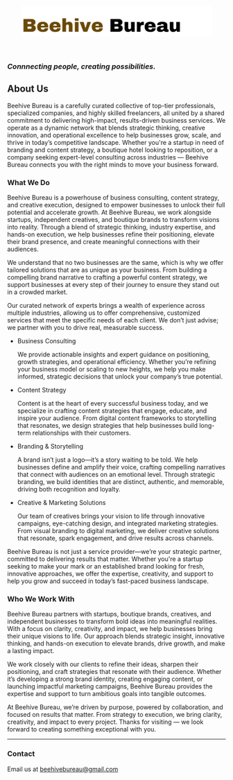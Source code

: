  <header>
    <div class="header-logo-container">
      <img src="BB-Logo-Github.PNG" alt="Beehive Bureau Logo" class="header-logo" />
    </div>
  
  </header>
<h3><em> Connnecting people, creating possibilities. </em><h3></h3>
  

   
  <p></p> <h2>About Us</h2></p>
  <p>Beehive Bureau is a carefully curated collective of top-tier professionals, specialized companies, and highly skilled freelancers, all united by a shared commitment to delivering high-impact, results-driven business services. We operate as a dynamic network that blends strategic thinking, creative innovation, and operational excellence to help businesses grow, scale, and thrive in today’s competitive landscape. Whether you're a startup in need of branding and content strategy, a boutique hotel looking to reposition, or a company seeking expert-level consulting across industries — Beehive Bureau connects you with the right minds to move your business forward.</p>

  

  

  <h3>What We Do</h3>
  <p>Beehive Bureau is a powerhouse of business consulting, content strategy, and creative execution, designed to empower businesses to unlock their full potential and accelerate growth.
At Beehive Bureau, we work alongside startups, independent creatives, and boutique brands to transform visions into reality. Through a blend of strategic thinking, industry expertise, and hands-on execution, we help businesses refine their positioning, elevate their brand presence, and create meaningful connections with their audiences.

We understand that no two businesses are the same, which is why we offer tailored solutions that are as unique as your business. From building a compelling brand narrative to crafting a powerful content strategy, we support businesses at every step of their journey to ensure they stand out in a crowded market.

Our curated network of experts brings a wealth of experience across multiple industries, allowing us to offer comprehensive, customized services that meet the specific needs of each client. We don’t just advise; we partner with you to drive real, measurable success.

<ul> <li>Business Consulting</li>
 <p>We provide actionable insights and expert guidance on positioning, growth strategies, and operational efficiency. Whether you’re refining your business model or scaling to new heights, we help you make informed, strategic decisions that unlock your company’s true potential.</p>

 <li>Content Strategy</li>
 <p>Content is at the heart of every successful business today, and we specialize in crafting content strategies that engage, educate, and inspire your audience. From digital content frameworks to storytelling that resonates, we design strategies that help businesses build long-term relationships with their customers.</p>

<li>Branding & Storytelling</li>
 <p>A brand isn’t just a logo—it’s a story waiting to be told. We help businesses define and amplify their voice, crafting compelling narratives that connect with audiences on an emotional level. Through strategic branding, we build identities that are distinct, authentic, and memorable, driving both recognition and loyalty.</p>

<li>Creative & Marketing Solutions</li>
 <p>Our team of creatives brings your vision to life through innovative campaigns, eye-catching design, and integrated marketing strategies. From visual branding to digital marketing, we deliver creative solutions that resonate, spark engagement, and drive results across channels.</p>
</ul>
Beehive Bureau is not just a service provider—we’re your strategic partner, committed to delivering results that matter. Whether you're a startup seeking to make your mark or an established brand looking for fresh, innovative approaches, we offer the expertise, creativity, and support to help you grow and succeed in today’s fast-paced business landscape.</p>

 
  
  <h3>Who We Work With</h3>
  <p>Beehive Bureau partners with startups, boutique brands, creatives, and independent businesses to transform bold ideas into meaningful realities. With a focus on clarity, creativity, and impact, we help businesses bring their unique visions to life. Our approach blends strategic insight, innovative thinking, and hands-on execution to elevate brands, drive growth, and make a lasting impact.

We work closely with our clients to refine their ideas, sharpen their positioning, and craft strategies that resonate with their audience. Whether it’s developing a strong brand identity, creating engaging content, or launching impactful marketing campaigns, Beehive Bureau provides the expertise and support to turn ambitious goals into tangible outcomes.</p>

  



At Beehive Bureau, we’re driven by purpose, powered by collaboration, and focused on results that matter.
From strategy to execution, we bring clarity, creativity, and impact to every project.
Thanks for visiting — we look forward to creating something exceptional with you.











<hr/>
<h3>Contact</h3>
  Email us at <a href="mailto:beehivebureau@gmail.com">beehivebureau@gmail.com</a>

